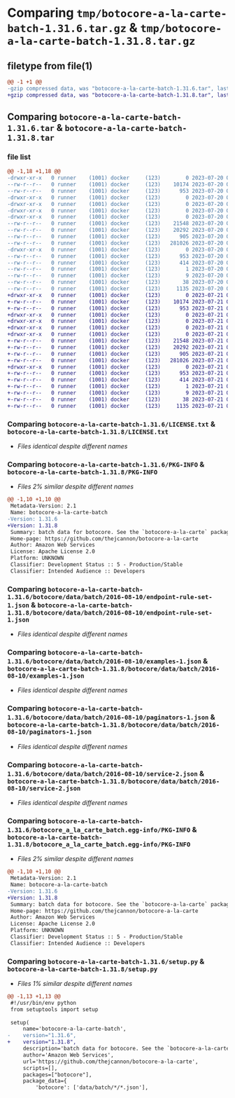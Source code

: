 # Comparing `tmp/botocore-a-la-carte-batch-1.31.6.tar.gz` & `tmp/botocore-a-la-carte-batch-1.31.8.tar.gz`

## filetype from file(1)

```diff
@@ -1 +1 @@
-gzip compressed data, was "botocore-a-la-carte-batch-1.31.6.tar", last modified: Thu Jul 20 01:20:10 2023, max compression
+gzip compressed data, was "botocore-a-la-carte-batch-1.31.8.tar", last modified: Fri Jul 21 01:21:19 2023, max compression
```

## Comparing `botocore-a-la-carte-batch-1.31.6.tar` & `botocore-a-la-carte-batch-1.31.8.tar`

### file list

```diff
@@ -1,18 +1,18 @@
-drwxr-xr-x   0 runner    (1001) docker     (123)        0 2023-07-20 01:20:10.614602 botocore-a-la-carte-batch-1.31.6/
--rw-r--r--   0 runner    (1001) docker     (123)    10174 2023-07-20 01:20:10.000000 botocore-a-la-carte-batch-1.31.6/LICENSE.txt
--rw-r--r--   0 runner    (1001) docker     (123)      953 2023-07-20 01:20:10.614602 botocore-a-la-carte-batch-1.31.6/PKG-INFO
-drwxr-xr-x   0 runner    (1001) docker     (123)        0 2023-07-20 01:20:10.610602 botocore-a-la-carte-batch-1.31.6/botocore/
-drwxr-xr-x   0 runner    (1001) docker     (123)        0 2023-07-20 01:20:10.610602 botocore-a-la-carte-batch-1.31.6/botocore/data/
-drwxr-xr-x   0 runner    (1001) docker     (123)        0 2023-07-20 01:20:10.610602 botocore-a-la-carte-batch-1.31.6/botocore/data/batch/
-drwxr-xr-x   0 runner    (1001) docker     (123)        0 2023-07-20 01:20:10.610602 botocore-a-la-carte-batch-1.31.6/botocore/data/batch/2016-08-10/
--rw-r--r--   0 runner    (1001) docker     (123)    21548 2023-07-20 01:19:55.000000 botocore-a-la-carte-batch-1.31.6/botocore/data/batch/2016-08-10/endpoint-rule-set-1.json
--rw-r--r--   0 runner    (1001) docker     (123)    20292 2023-07-20 01:19:55.000000 botocore-a-la-carte-batch-1.31.6/botocore/data/batch/2016-08-10/examples-1.json
--rw-r--r--   0 runner    (1001) docker     (123)      905 2023-07-20 01:19:55.000000 botocore-a-la-carte-batch-1.31.6/botocore/data/batch/2016-08-10/paginators-1.json
--rw-r--r--   0 runner    (1001) docker     (123)   281026 2023-07-20 01:19:55.000000 botocore-a-la-carte-batch-1.31.6/botocore/data/batch/2016-08-10/service-2.json
-drwxr-xr-x   0 runner    (1001) docker     (123)        0 2023-07-20 01:20:10.610602 botocore-a-la-carte-batch-1.31.6/botocore_a_la_carte_batch.egg-info/
--rw-r--r--   0 runner    (1001) docker     (123)      953 2023-07-20 01:20:10.000000 botocore-a-la-carte-batch-1.31.6/botocore_a_la_carte_batch.egg-info/PKG-INFO
--rw-r--r--   0 runner    (1001) docker     (123)      414 2023-07-20 01:20:10.000000 botocore-a-la-carte-batch-1.31.6/botocore_a_la_carte_batch.egg-info/SOURCES.txt
--rw-r--r--   0 runner    (1001) docker     (123)        1 2023-07-20 01:20:10.000000 botocore-a-la-carte-batch-1.31.6/botocore_a_la_carte_batch.egg-info/dependency_links.txt
--rw-r--r--   0 runner    (1001) docker     (123)        9 2023-07-20 01:20:10.000000 botocore-a-la-carte-batch-1.31.6/botocore_a_la_carte_batch.egg-info/top_level.txt
--rw-r--r--   0 runner    (1001) docker     (123)       38 2023-07-20 01:20:10.614602 botocore-a-la-carte-batch-1.31.6/setup.cfg
--rw-r--r--   0 runner    (1001) docker     (123)     1135 2023-07-20 01:20:10.000000 botocore-a-la-carte-batch-1.31.6/setup.py
+drwxr-xr-x   0 runner    (1001) docker     (123)        0 2023-07-21 01:21:19.166883 botocore-a-la-carte-batch-1.31.8/
+-rw-r--r--   0 runner    (1001) docker     (123)    10174 2023-07-21 01:21:18.000000 botocore-a-la-carte-batch-1.31.8/LICENSE.txt
+-rw-r--r--   0 runner    (1001) docker     (123)      953 2023-07-21 01:21:19.166883 botocore-a-la-carte-batch-1.31.8/PKG-INFO
+drwxr-xr-x   0 runner    (1001) docker     (123)        0 2023-07-21 01:21:19.162882 botocore-a-la-carte-batch-1.31.8/botocore/
+drwxr-xr-x   0 runner    (1001) docker     (123)        0 2023-07-21 01:21:19.162882 botocore-a-la-carte-batch-1.31.8/botocore/data/
+drwxr-xr-x   0 runner    (1001) docker     (123)        0 2023-07-21 01:21:19.162882 botocore-a-la-carte-batch-1.31.8/botocore/data/batch/
+drwxr-xr-x   0 runner    (1001) docker     (123)        0 2023-07-21 01:21:19.166883 botocore-a-la-carte-batch-1.31.8/botocore/data/batch/2016-08-10/
+-rw-r--r--   0 runner    (1001) docker     (123)    21548 2023-07-21 01:21:06.000000 botocore-a-la-carte-batch-1.31.8/botocore/data/batch/2016-08-10/endpoint-rule-set-1.json
+-rw-r--r--   0 runner    (1001) docker     (123)    20292 2023-07-21 01:21:06.000000 botocore-a-la-carte-batch-1.31.8/botocore/data/batch/2016-08-10/examples-1.json
+-rw-r--r--   0 runner    (1001) docker     (123)      905 2023-07-21 01:21:06.000000 botocore-a-la-carte-batch-1.31.8/botocore/data/batch/2016-08-10/paginators-1.json
+-rw-r--r--   0 runner    (1001) docker     (123)   281026 2023-07-21 01:21:06.000000 botocore-a-la-carte-batch-1.31.8/botocore/data/batch/2016-08-10/service-2.json
+drwxr-xr-x   0 runner    (1001) docker     (123)        0 2023-07-21 01:21:19.166883 botocore-a-la-carte-batch-1.31.8/botocore_a_la_carte_batch.egg-info/
+-rw-r--r--   0 runner    (1001) docker     (123)      953 2023-07-21 01:21:19.000000 botocore-a-la-carte-batch-1.31.8/botocore_a_la_carte_batch.egg-info/PKG-INFO
+-rw-r--r--   0 runner    (1001) docker     (123)      414 2023-07-21 01:21:19.000000 botocore-a-la-carte-batch-1.31.8/botocore_a_la_carte_batch.egg-info/SOURCES.txt
+-rw-r--r--   0 runner    (1001) docker     (123)        1 2023-07-21 01:21:19.000000 botocore-a-la-carte-batch-1.31.8/botocore_a_la_carte_batch.egg-info/dependency_links.txt
+-rw-r--r--   0 runner    (1001) docker     (123)        9 2023-07-21 01:21:19.000000 botocore-a-la-carte-batch-1.31.8/botocore_a_la_carte_batch.egg-info/top_level.txt
+-rw-r--r--   0 runner    (1001) docker     (123)       38 2023-07-21 01:21:19.166883 botocore-a-la-carte-batch-1.31.8/setup.cfg
+-rw-r--r--   0 runner    (1001) docker     (123)     1135 2023-07-21 01:21:18.000000 botocore-a-la-carte-batch-1.31.8/setup.py
```

### Comparing `botocore-a-la-carte-batch-1.31.6/LICENSE.txt` & `botocore-a-la-carte-batch-1.31.8/LICENSE.txt`

 * *Files identical despite different names*

### Comparing `botocore-a-la-carte-batch-1.31.6/PKG-INFO` & `botocore-a-la-carte-batch-1.31.8/PKG-INFO`

 * *Files 2% similar despite different names*

```diff
@@ -1,10 +1,10 @@
 Metadata-Version: 2.1
 Name: botocore-a-la-carte-batch
-Version: 1.31.6
+Version: 1.31.8
 Summary: batch data for botocore. See the `botocore-a-la-carte` package for more info.
 Home-page: https://github.com/thejcannon/botocore-a-la-carte
 Author: Amazon Web Services
 License: Apache License 2.0
 Platform: UNKNOWN
 Classifier: Development Status :: 5 - Production/Stable
 Classifier: Intended Audience :: Developers
```

### Comparing `botocore-a-la-carte-batch-1.31.6/botocore/data/batch/2016-08-10/endpoint-rule-set-1.json` & `botocore-a-la-carte-batch-1.31.8/botocore/data/batch/2016-08-10/endpoint-rule-set-1.json`

 * *Files identical despite different names*

### Comparing `botocore-a-la-carte-batch-1.31.6/botocore/data/batch/2016-08-10/examples-1.json` & `botocore-a-la-carte-batch-1.31.8/botocore/data/batch/2016-08-10/examples-1.json`

 * *Files identical despite different names*

### Comparing `botocore-a-la-carte-batch-1.31.6/botocore/data/batch/2016-08-10/paginators-1.json` & `botocore-a-la-carte-batch-1.31.8/botocore/data/batch/2016-08-10/paginators-1.json`

 * *Files identical despite different names*

### Comparing `botocore-a-la-carte-batch-1.31.6/botocore/data/batch/2016-08-10/service-2.json` & `botocore-a-la-carte-batch-1.31.8/botocore/data/batch/2016-08-10/service-2.json`

 * *Files identical despite different names*

### Comparing `botocore-a-la-carte-batch-1.31.6/botocore_a_la_carte_batch.egg-info/PKG-INFO` & `botocore-a-la-carte-batch-1.31.8/botocore_a_la_carte_batch.egg-info/PKG-INFO`

 * *Files 2% similar despite different names*

```diff
@@ -1,10 +1,10 @@
 Metadata-Version: 2.1
 Name: botocore-a-la-carte-batch
-Version: 1.31.6
+Version: 1.31.8
 Summary: batch data for botocore. See the `botocore-a-la-carte` package for more info.
 Home-page: https://github.com/thejcannon/botocore-a-la-carte
 Author: Amazon Web Services
 License: Apache License 2.0
 Platform: UNKNOWN
 Classifier: Development Status :: 5 - Production/Stable
 Classifier: Intended Audience :: Developers
```

### Comparing `botocore-a-la-carte-batch-1.31.6/setup.py` & `botocore-a-la-carte-batch-1.31.8/setup.py`

 * *Files 1% similar despite different names*

```diff
@@ -1,13 +1,13 @@
 #!/usr/bin/env python
 from setuptools import setup
 
 setup(
     name='botocore-a-la-carte-batch',
-    version="1.31.6",
+    version="1.31.8",
     description='batch data for botocore. See the `botocore-a-la-carte` package for more info.',
     author='Amazon Web Services',
     url='https://github.com/thejcannon/botocore-a-la-carte',
     scripts=[],
     packages=["botocore"],
     package_data={
         'botocore': ['data/batch/*/*.json'],
```

